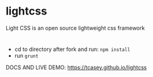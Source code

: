 # lightcss
Light CSS is an open source lightweight css framework
#
* cd to directory after fork and run: `npm install`
* run `grunt`

DOCS AND LIVE DEMO: https://tcasey.github.io/lightcss


